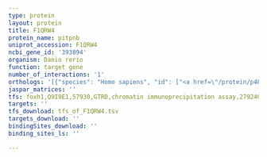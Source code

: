 ```yaml
---
type: protein
layout: protein
title: F1QRW4
protein_name: pitpnb
uniprot_accession: F1QRW4
ncbi_gene_id: '393894'
organism: Danio rerio
function: target gene
number_of_interactions: '1'
orthologs: '[{"species": "Homo sapiens", "id": ["<a href=\"/protein/p48739\">P48739</a>"]}, {"species": "Mus musculus", "id": ["<a href=\"/protein/p53811\">P53811</a>"]}, {"species": "Rattus norvegicus", "id": ["D3ZCD4"]}, {"species": "Drosophila melanogaster", "id": ["Q9VDY8"]}, {"species": "Caenorhabditis elegans", "id": ["<a href=\"/protein/q965t2\">Q965T2</a>"]}]'
jaspar_matrices: ''
tfs: foxh1,Q9I9E1,57930,GTRD,chromatin immunoprecipitation assay,27924024%5Buid%5D,No
targets: ''
tfs_download: tfs_of_F1QRW4.tsv
targets_download: ''
bindingSites_download: ''
binding_sites_ls: ''

---
```


